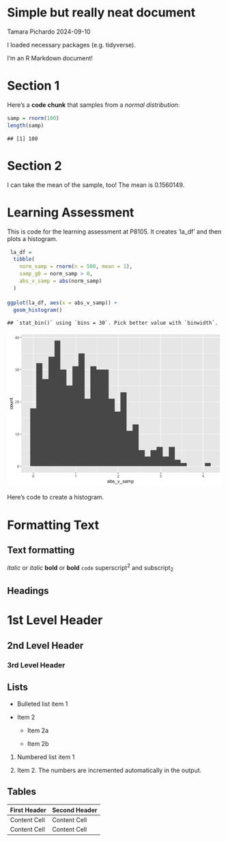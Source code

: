 Simple but really neat document
================
Tamara Pichardo
2024-09-10

I loaded necessary packages (e.g. tidyverse).

I’m an R Markdown document!

# Section 1

Here’s a **code chunk** that samples from a *normal distribution*:

``` r
samp = rnorm(100)
length(samp)
```

    ## [1] 100

# Section 2

I can take the mean of the sample, too! The mean is 0.1560149.

# Learning Assessment

This is code for the learning assessment at P8105. It creates ‘la_df’
and then plots a histogram.

``` r
 la_df = 
  tibble(
    norm_samp = rnorm(n = 500, mean = 1),
    samp_g0 = norm_samp > 0,
    abs_v_samp = abs(norm_samp)
  )

ggplot(la_df, aes(x = abs_v_samp)) +
  geom_histogram()
```

    ## `stat_bin()` using `bins = 30`. Pick better value with `binwidth`.

![](template_files/figure-gfm/la_chunk-1.png)<!-- -->

Here’s code to create a histogram.

# Formatting Text

## Text formatting

*italic* or *italic* **bold** or **bold** `code` superscript<sup>2</sup>
and subscript<sub>2</sub>

## Headings

# 1st Level Header

## 2nd Level Header

### 3rd Level Header

## Lists

- Bulleted list item 1

- Item 2

  - Item 2a

  - Item 2b

1.  Numbered list item 1

2.  Item 2. The numbers are incremented automatically in the output.

## Tables

| First Header | Second Header |
|--------------|---------------|
| Content Cell | Content Cell  |
| Content Cell | Content Cell  |
